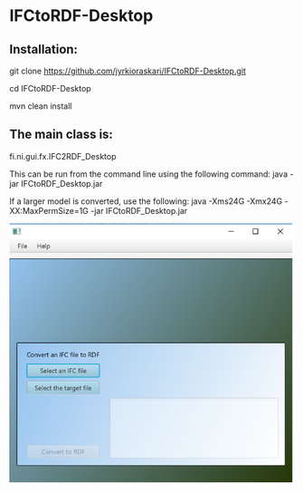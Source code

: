# IFCtoRDF-Desktop

## Installation: 


git clone https://github.com/jyrkioraskari/IFCtoRDF-Desktop.git

cd IFCtoRDF-Desktop

mvn clean install


## The main class is:

fi.ni.gui.fx.IFC2RDF_Desktop

This can  be run from the command line using the following command:
java -jar IFCtoRDF_Desktop.jar

If a larger model is converted, use the following:
java -Xms24G -Xmx24G -XX:MaxPermSize=1G  -jar IFCtoRDF_Desktop.jar 

![GitHub Logo](/fi.ni.ifc-rdf-desktop/src/main/resources/screen.png)

